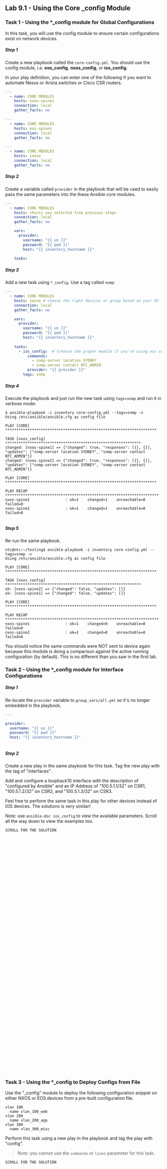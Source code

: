 ## Lab 9.1 - Using the Core _config Module

### Task 1 - Using the *_config module for Global Configurations

In this task, you will use the config module to ensure certain configurations exist on network devices.

##### Step 1

Create a new playbook called the `core-config.yml`.  You should use the config module, i.e. **eos_config**, **nxos_config**, or **ios_config**. 

In your play definition, you can enter one of the following if you want to automate Nexus or Arista switches or Cisco CSR routers.

```yaml
---
  - name: CORE MODULES
    hosts: nxos-spines
    connection: local
    gather_facts: no

```

```yaml
---
  - name: CORE MODULES
    hosts: eos-spines
    connection: local
    gather_facts: no
```

```yaml
---
  - name: CORE MODULES
    hosts: iosxe
    connection: local
    gather_facts: no

```



##### Step 2

Create a variable called `provider` in the playbook that will be used to easily pass the same parameters into the these Ansible core modules.

```yaml
---
  - name: CORE MODULES
    hosts: <hosts you selected from previous step>
    connection: local
    gather_facts: no

    vars:
      provider:
        username: "{{ un }}"
        password: "{{ pwd }}"
        host: "{{ inventory_hostname }}"
    
    tasks:

```


##### Step 3

Add a new task using `*_config`. Use a tag called `snmp`:

```yaml
---
  - name: CORE MODULES
    hosts: iosxe # choose the right devices or group based on your OS
    connection: local
    gather_facts: no

    vars:
      provider:
        username: "{{ un }}"
        password: "{{ pwd }}"
        host: "{{ inventory_hostname }}"
    
    tasks:
      - ios_config:  # (choose the proper module if you're using eos or nxos)
          commands:
            - snmp-server location SYDNEY
            - snmp-server contact NTC_ADMIN
          provider: "{{ provider }}"
        tags: snmp
```

##### Step 4

Execute the playbook and just run the new task using `tags=snmp` and run it in verbose mode:

```
$ ansible-playbook -i inventory core-config.yml --tags=snmp -v
Using /etc/ansible/ansible.cfg as config file

PLAY [CORE] ********************************************************************

TASK [nxos_config] *************************************************************
changed: [nxos-spine1] => {"changed": true, "responses": [{}, {}], "updates": ["snmp-server location SYDNEY", "snmp-server contact NTC_ADMIN"]}
changed: [nxos-spine2] => {"changed": true, "responses": [{}, {}], "updates": ["snmp-server location SYDNEY", "snmp-server contact NTC_ADMIN"]}

PLAY [CORE] ********************************************************************

PLAY RECAP *********************************************************************
nxos-spine1                : ok=1    changed=1    unreachable=0    failed=0   
nxos-spine2                : ok=1    changed=1    unreachable=0    failed=0   


```


##### Step 5

Re-run the same playbook.

```
ntc@ntc:~/testing$ ansible-playbook -i inventory core-config.yml --tags=snmp -v
Using /etc/ansible/ansible.cfg as config file

PLAY [CORE] ********************************************************************

TASK [nxos_config] *************************************************************
ok: [nxos-spine2] => {"changed": false, "updates": []}
ok: [nxos-spine1] => {"changed": false, "updates": []}

PLAY [CORE] ********************************************************************

PLAY RECAP *********************************************************************
nxos-spine1                : ok=1    changed=0    unreachable=0    failed=0   
nxos-spine2                : ok=1    changed=0    unreachable=0    failed=0   

```

You should notice the same commands were NOT sent to device again because this module is doing a comparison against the active running configuration (by default).  This is no different than you saw in the first lab.

### Task 2 - Using the *_config module for Interface Configurations

##### Step 1

Re-locate the `provider` variable to `group_vars/all.yml` so it's no longer embedded in the playbook.

```yaml
---

provider:
  username: "{{ un }}"
  password: "{{ pwd }}"
  host: "{{ inventory_hostname }}"
    
```

##### Step 2

Create a new play in the same playbook for this task.  Tag the new play with the tag of "interfaces".

Add and configure a loopback10 interface with the description of "configured by Ansible" and an IP Address of "100.5.1.1/32" on CSR1,  "100.5.1.2/32" on CSR2, and "100.5.1.3/32" on CSR3.

Feel free to perform the same task in this play for other devices instead of IOS devices.  The solutions is very similar!

Note: use `ansible-doc ios_config` to view the available parameters.  Scroll all the way down to view the examples too.

```
SCROLL FOR THE SOLUTION
























































```
 

### Task 3 - Using the *_config to Deploy Configs from File

Use the "_config" module to deploy the following configuration snippet on either NXOS or EOS devices from a pre-built configuration file.

```
vlan 100
  name vlan_100_web
vlan 200
  name vlan_200_app
vlan 300
  name vlan_300_misc    
```


Perform this task using a new play in the playbook and tag the play with "config".

> Note: you cannot use the `commands` or `lines` parameter for this task.


```
SCROLL FOR THE SOLUTION























```



# Task 2 Solutions

### Cisco IOS

```yaml
---
  - name: CORE MODULES - PLAY 1
    hosts: iosxe # choose the right devices or group based on your OS
    connection: local
    gather_facts: no

    tasks:
      - ios_config:  # (choose the proper module if you're using eos or nxos)
          commands:
            - snmp-server location SYDNEY
            - snmp-server contact NTC_ADMIN
          provider: "{{ provider }}"
        tags: snmp

  - name: CORE MODULES - PLAY 2
    hosts: iosxe 
    connection: local
    gather_facts: no
    tags: interfaces

    tasks:
      - name: Ensure interface configuration on IOSXE
        ios_config:
          commands:
            - description Configured with Ansible
            - ip address 100.5.1.{{ loopback_id }} 255.255.255.255
          parents:
            - interface loopback10
          provider: "{{ provider }}"
        tags: interface  
```

But you also need a "host variable" for each device.  In the solution, we used `loopback_id`.  You can define a host var in the inventory file or in host vars files in the `host_vars` directory.

`host_vars/csr1.yml`

```yaml
---

loopback_id: 1
```


`host_vars/csr2.yml`

```yaml
---

loopback_id: 2
```

`host_vars/csr3.yml`

```yaml
---

loopback_id: 3
```


# Task 3 Solutions

```yaml


  - name: CORE MODULES
    hosts: nxos-spines
    connection: local
    gather_facts: no
    tags: config

    tasks:
      - name: DEPLOY CONFIGS FROM FILE
        ios_config:
          src: vlans.conf
          provider: "{{ provider }}"
  
```

You also need to create a file that stores the VLANs config.  Here we chose to use the file called `vlans.conf` that stores the config to deploy to the device.



# FULL & FINAL PLAYBOOK

```yaml
---
  - name: CORE MODULES - PLAY 1
    hosts: iosxe # choose the right devices or group based on your OS
    connection: local
    gather_facts: no

    tasks:
      - ios_config:  # (choose the proper module if you're using eos or nxos)
          commands:
            - snmp-server location SYDNEY
            - snmp-server contact NTC_ADMIN
          provider: "{{ provider }}"
        tags: snmp

  - name: CORE MODULES - PLAY 2
    hosts: iosxe 
    connection: local
    gather_facts: no
    tags: interfaces

    tasks:
      - name: Ensure interface configuration on IOSXE
        ios_config:
          commands:
            - description Configured with Ansible
            - ip address 100.5.1.{{ loopback_id }} 255.255.255.255
          parents:
            - interface loopback10
          provider: "{{ provider }}"
        tags: interface  


  - name: CORE MODULES - PLAY 3
    hosts: nxos-spines
    connection: local
    gather_facts: no
    tags: config

    tasks:
      - name: DEPLOY CONFIGS FROM FILE
        ios_config:
          src: vlans.conf
          provider: "{{ provider }}"
  
```

